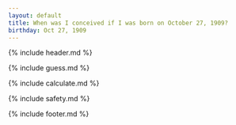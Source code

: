 ```yaml
---
layout: default
title: When was I conceived if I was born on October 27, 1909?
birthday: Oct 27, 1909
---
```


{% include header.md %}

{% include guess.md %}

{% include calculate.md %}

{% include safety.md %}

{% include footer.md %}




